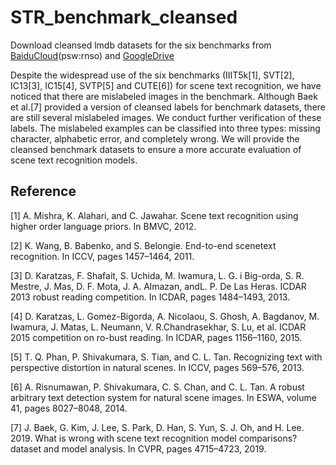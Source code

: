 # STR_benchmark_cleansed

Download cleansed lmdb datasets for the six benchmarks from [BaiduCloud](https://pan.baidu.com/s/1VGJR43eBbxpk-hZ9MVf62A)(psw:rnso) and [GoogleDrive]()

Despite the widespread use of the six benchmarks (IIIT5k[1], SVT[2], IC13[3], IC15[4], SVTP[5] and CUTE[6]) for scene text recognition, we have noticed that there are mislabeled images in the benchmark. Although Baek et al.[7] provided a version of cleansed labels for benchmark datasets, there are still several mislabeled images. We conduct further verification of these labels. The mislabeled examples can be classified into three types: missing character, alphabetic error, and completely wrong. We will provide the cleansed benchmark datasets to ensure a more accurate evaluation of scene text recognition models.


## Reference
[1] A. Mishra, K. Alahari, and C. Jawahar. Scene text recognition using higher order language priors. In BMVC, 2012.

[2] K. Wang, B. Babenko, and S. Belongie. End-to-end scenetext recognition. In ICCV, pages 1457–1464, 2011.

[3] D. Karatzas, F. Shafait, S. Uchida, M. Iwamura, L. G. i Big-orda, S. R. Mestre, J. Mas, D. F. Mota, J. A. Almazan, andL. P. De Las Heras. ICDAR 2013 robust reading competition. In ICDAR, pages 1484–1493, 2013.

[4] D. Karatzas, L. Gomez-Bigorda, A. Nicolaou, S. Ghosh, A. Bagdanov, M. Iwamura, J. Matas, L. Neumann, V. R.Chandrasekhar, S. Lu, et al. ICDAR 2015 competition on ro-bust reading. In ICDAR, pages 1156–1160, 2015.

[5] T. Q. Phan, P. Shivakumara, S. Tian, and C. L. Tan. Recognizing text with perspective distortion in natural scenes. In ICCV, pages 569–576, 2013.

[6] A. Risnumawan, P. Shivakumara, C. S. Chan, and C. L. Tan. A robust arbitrary text detection system for natural scene images. In ESWA, volume 41, pages 8027–8048, 2014.

[7] J. Baek, G. Kim, J. Lee, S. Park, D. Han, S. Yun, S. J. Oh, and H. Lee. 2019. What is wrong with scene text recognition model comparisons? dataset and model analysis. In CVPR, pages 4715–4723, 2019.
